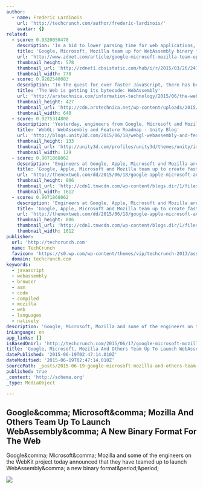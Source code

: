 ```yaml
---
author:
  - name: Frederic Lardinois
    url: 'http://techcrunch.com/author/frederic-lardinois/'
    avatar: {}
related:
  - score: 0.9320050478
    description: 'In a bid to lower parsing time for web applications, a W3C community group has created a new compilation target for web browsers.'
    title: 'Google, Microsoft, Mozilla team up for WebAssembly binary format for the web | ZDNet'
    url: 'http://www.zdnet.com/article/google-microsoft-mozilla-team-up-for-webassembly-binary-format-for-the-web/'
    thumbnail_height: 578
    thumbnail_url: 'http://zdnet1.cbsistatic.com/hub/i/r/2015/03/26/2473295d-9e2a-474f-a451-31b3bd880199/thumbnail/770x578/73fff7d52174c41e384465910549c41d/hand-write-a-html-source-codegkppafbo.jpg'
    thumbnail_width: 770
  - score: 0.9282540083
    description: 'In the quest for ever faster JavaScript, there has been a recurring refrain: why use JavaScript at all? JavaScript engines have been a major focus of browser developers for some years, and the result has been substantial performance improvements from every vendor.'
    title: 'The Web is getting its bytecode: WebAssembly'
    url: 'http://arstechnica.com/information-technology/2015/06/the-web-is-getting-its-bytecode-webassembly/'
    thumbnail_height: 427
    thumbnail_url: 'http://cdn.arstechnica.net/wp-content/uploads/2015/06/x86-assembler-640x427.jpg'
    thumbnail_width: 640
  - score: 0.9275314808
    description: 'Yesterday, engineers from Google, Microsoft and Mozilla (makers of Chrome, Edge and Firefox) announc...'
    title: 'WebGL: WebAssembly and Feature Roadmap - Unity Blog'
    url: 'http://blogs.unity3d.com/2015/06/18/webgl-webassembly-and-feature-roadmap/'
    thumbnail_height: 133
    thumbnail_url: 'http://unity3d.com/profiles/unity3d/themes/unity/images/assets/favicons/fb-icon.png'
    thumbnail_width: 129
  - score: 0.9071868062
    description: 'Engineers at Google, Apple, Microsoft and Mozilla are partnering to create WebAssembly (a.k.a wasm), a bytecode for use in the browsers of the future that promises up to 20 times...'
    title: 'Google, Apple, Microsoft and Mozilla team up to create faster browsers'
    url: 'http://thenextweb.com/dd/2015/06/18/google-apple-microsoft-and-mozilla-team-up-to-create-faster-browsers/'
    thumbnail_height: 806
    thumbnail_url: 'http://cdn1.tnwcdn.com/wp-content/blogs.dir/1/files/2015/06/shutterstock_234146047_code.jpg'
    thumbnail_width: 1612
  - score: 0.9071868062
    description: 'Engineers at Google, Apple, Microsoft and Mozilla are partnering to create WebAssembly (a.k.a wasm), a bytecode for use in the browsers of the future that promises up to 20 times...'
    title: 'Google, Apple, Microsoft and Mozilla team up to create faster browsers'
    url: 'http://thenextweb.com/dd/2015/06/18/google-apple-microsoft-and-mozilla-team-up-to-create-faster-browsers/?utm_source=feedburner&utm_medium=feed&utm_campaign=Feed%3A+TheNextWeb+%28The+Next+Web+All+Stories%29'
    thumbnail_height: 806
    thumbnail_url: 'http://cdn1.tnwcdn.com/wp-content/blogs.dir/1/files/2015/06/shutterstock_234146047_code.jpg'
    thumbnail_width: 1612
publisher:
  url: 'http://techcrunch.com'
  name: TechCrunch
  favicon: 'https://s0.wp.com/wp-content/themes/vip/techcrunch-2013/assets/images/favicon.ico'
  domain: techcrunch.com
keywords:
  - javascript
  - webassembly
  - browser
  - asm
  - code
  - compiled
  - mozilla
  - web
  - languages
  - natively
description: 'Google, Microsoft, Mozilla and some of the engineers on the WebKit project today announced that they have teamed up to launch WebAssembly, a new binary format..'
inLanguage: en
app_links: []
isBasedOnUrl: 'http://techcrunch.com/2015/06/17/google-microsoft-mozilla-and-others-team-up-to-launch-webassembly-a-new-binary-format-for-the-web/#.xowqrf:A3zS'
title: 'Google, Microsoft, Mozilla And Others Team Up To Launch WebAssembly, A New Binary Format For The Web'
datePublished: '2015-06-19T02:47:14.010Z'
dateModified: '2015-06-19T02:47:14.010Z'
sourcePath: _posts/2015-06-19-google-microsoft-mozilla-and-others-team-up-to-launch-weba.md
published: true
_context: 'http://schema.org'
_type: MediaObject

---
```

<article style=""><h1>Google&amp;comma; Microsoft&amp;comma; Mozilla And Others Team Up To Launch WebAssembly&amp;comma; A New Binary Format For The Web</h1><p>Google&amp;comma; Microsoft&amp;comma; Mozilla and some of the engineers on the WebKit project today announced that they have teamed up to launch WebAssembly&amp;comma; a new binary format&amp;period;&amp;period;</p><img src="https://tctechcrunch2011.files.wordpress.com/2015/06/4466482623_cf7a5c483b_o.jpg?w=738" /></article>